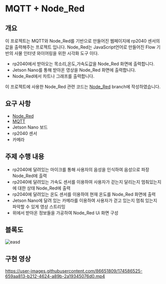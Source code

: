 
# MQTT + Node_Red

## 개요
이 프로젝트는 MQTT와 Node_Red를 기반으로 만들어진 웹페이지에 rp2040 센서의 값을 출력해주는 프로젝트 입니다.
Node_Red는 JavaScript언어로 만들어진 Flow 기반의 사물 인터넷 와이어링을 위한 시각화 도구 이다.

* rp2040에서 받아오는 목소리,온도,가속도값을 Node_Red 화면에 출력합니다.
* Jetson Nano를 통해 받아온 영상을 Node_Red 화면에 출력합니다.
* Node_Red에서 차트나 그래프를 출력합니다.

이 프로젝트에 사용한 Node_Red 관련 코드는 [Node_Red](https://github.com/Jangseokcheon/EmbeddedSystem/tree/Node_Red) branch에 작성하였습니다.

## 요구 사항
* [Node_Red](https://github.com/Jangseokcheon/EmbeddedSystem/tree/Node_Red)
* [MQTT](https://github.com/Jangseokcheon/EmbeddedSystem/tree/Node_Red)
* Jetson Nano 보드
* rp2040 센서
* 카메라

## 주제 수행 내용
* rp2040에 달려있는 마이크를 통해 사용자의 음성을 인식하여 음성으로 파장 Node_Red에 출력
* rp2040에 달려있는 가속도 센서를 이용하여 사용자가 걷는지 달리는지 멈춰있는지에 대한 상태 Node_Red에 출력
* rp2040에 달려있는 온도 센서를 이용하여 현재 온도를 Node_Red 화면에 출력
* Jetson Nano에 달려 있는 카메라를 이용하여 사용자가 걷고 있는지 멈춰 있는지 파악할 수 있게 영상 스트리밍
* 위에서 받아온 정보들을 가공하여 Node_Red Ui 화면 구성

## 블록도
![easd](https://user-images.githubusercontent.com/86651809/174460050-2d7856cc-2cd5-4d56-9b1d-7b14f558d535.JPG)

## 구현 영상

https://user-images.githubusercontent.com/86651809/174586525-659aa813-b212-4624-a89b-2a19345076d0.mp4

